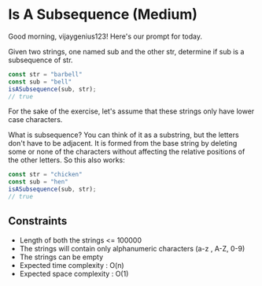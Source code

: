 # Is A Subsequence (Medium)
Good morning, vijaygenius123! Here's our prompt for today.

Given two strings, one named sub and the other str, determine if sub is a subsequence of str.

```js
const str = "barbell"
const sub = "bell"
isASubsequence(sub, str);
// true
```
For the sake of the exercise, let's assume that these strings only have lower case characters.

What is subsequence? You can think of it as a substring, but the letters don't have to be adjacent. It is formed from the base string by deleting some or none of the characters without affecting the relative positions of the other letters. So this also works:

```js
const str = "chicken"
const sub = "hen"
isASubsequence(sub, str);
// true
```
## Constraints
- Length of both the strings <= 100000
- The strings will contain only alphanumeric characters (a-z , A-Z, 0-9)
- The strings can be empty
- Expected time complexity : O(n)
- Expected space complexity : O(1)
